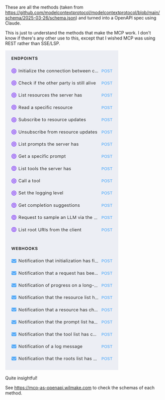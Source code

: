 These are all the methods (taken from https://github.com/modelcontextprotocol/modelcontextprotocol/blob/main/schema/2025-03-26/schema.json) and turned into a OpenAPI spec using Claude.

This is just to understand the methods that make the MCP work. I don't know if there's any other use to this, except that I wished MCP was using REST rather than SSE/LSP.

![](endpoints.png)

Quite insightful!

See https://mcp-as-openapi.wilmake.com to check the schemas of each method.
